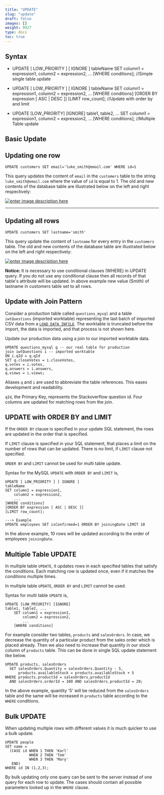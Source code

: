 ```yaml
---
title: "UPDATE"
slug: "update"
draft: false
images: []
weight: 9927
type: docs
toc: true
---
```


## Syntax
- UPDATE [ LOW_PRIORITY ] [ IGNORE ]
tableName
SET column1 = expression1,
    column2 = expression2,
    ...
[WHERE conditions];  //Simple single table update

- UPDATE [ LOW_PRIORITY ] [ IGNORE ]
tableName
SET column1 = expression1,
    column2 = expression2,
    ...
[WHERE conditions]
[ORDER BY expression [ ASC | DESC ]]
[LIMIT row_count];  //Update with order by and limit

- UPDATE [LOW_PRIORITY] [IGNORE] 
table1, table2, ...
    SET column1 = expression1,
        column2 = expression2,
        ...
    [WHERE conditions];  //Multiple Table update

## Basic Update
## Updating **one** row

    UPDATE customers SET email='luke_smith@email.com' WHERE id=1

This query updates the content of `email` in the `customers` table to the string `luke_smith@email.com` where the value of `id` is equal to 1. The old and new contents of the database table are illustrated below on the left and right respectively:

[![enter image description here][1]][1]

---

## Updating **all** rows

    UPDATE customers SET lastname='smith'

This query update the content of `lastname` for every entry  in the `customers` table. The old and new contents of the database table are illustrated below on the left and right respectively:

[![enter image description here][2]][2]


  [1]: http://i.stack.imgur.com/IeWcs.png
  [2]: http://i.stack.imgur.com/jUYMk.png

**Notice:** It is necessary to use conditional clauses (WHERE) in UPDATE query. If you do not use any conditional clause then all records of that table's attribute will be updated. In above example new value (Smith) of lastname in customers table set to all rows. 

## Update with Join Pattern
Consider a production table called `questions_mysql` and a table `iwtQuestions` (imported worktable) representing the last batch of imported CSV data from a [`LOAD DATA INFILE`][1]. The worktable is truncated before the import, the data is imported, and that process is not shown here.

Update our production data using a join to our imported worktable data.

    UPDATE questions_mysql q -- our real table for production 
    join iwtQuestions i -- imported worktable 
    ON i.qId = q.qId
    SET q.closeVotes = i.closeVotes,
    q.votes = i.votes, 
    q.answers = i.answers, 
    q.views = i.views;

Aliases `q` and `i` are used to abbreviate the table references. This eases development and readability.

`qId`, the Primary Key, represents the Stackoverflow question id. Four columns are updated for matching rows from the join.

[1]: http://dev.mysql.com/doc/refman/5.7/en/load-data.html

## UPDATE with ORDER BY and LIMIT
If the `ORDER BY` clause is specified in your update SQL statement, the rows are updated in the order that is specified.

If `LIMIT` clause is specified in your SQL statement, that places a limit on the number of rows that can be updated. There is no limit, if `LIMIT` clause not specified.

`ORDER BY` and `LIMIT` cannot be used for multi table update.

Syntax for the MySQL `UPDATE` with `ORDER BY` and `LIMIT` is,

    UPDATE [ LOW_PRIORITY ] [ IGNORE ]
    tableName
    SET column1 = expression1,
        column2 = expression2,
        ...
    [WHERE conditions]
    [ORDER BY expression [ ASC | DESC ]]
    [LIMIT row_count];

    ---> Example
    UPDATE employees SET isConfirmed=1 ORDER BY joiningDate LIMIT 10

In the above example, 10 rows will be updated according to the order of employees `joiningDate`.

## Multiple Table UPDATE
In multiple table `UPDATE`, it updates rows in each specified tables that satisfy the conditions. Each matching row is updated once, even if it matches the conditions multiple times.

In multiple table `UPDATE`, `ORDER BY` and `LIMIT` cannot be used.

Syntax for multi table `UPDATE` is,

    UPDATE [LOW_PRIORITY] [IGNORE] 
    table1, table2, ...
        SET column1 = expression1,
            column2 = expression2,
            ...
        [WHERE conditions]

For example consider two tables, `products` and `salesOrders`. In case, we decrease the quantity of a particular product from the sales order which is placed already. Then we also need to increase that quantity in our stock column of `products` table. This can be done in single SQL update statement like below.

    UPDATE products, salesOrders
      SET salesOrders.Quantity = salesOrders.Quantity - 5, 
          products.availableStock = products.availableStock + 5
    WHERE products.productId = salesOrders.productId
      AND salesOrders.orderId = 100 AND salesOrders.productId = 20;

In the above example, quantity '5' will be reduced from the `salesOrders` table and the same will be increased in `products` table according to the `WHERE` conditions.


## Bulk UPDATE
When updating multiple rows with different values it is much quicker to use a bulk update.

    UPDATE people 
    SET name = 
      (CASE id WHEN 1 THEN 'Karl'
               WHEN 2 THEN 'Tom'
               WHEN 3 THEN 'Mary'
       END)
    WHERE id IN (1,2,3);

By bulk updating only one query can be sent to the server instead of one query for each row to update. The cases should contain all possible parameters looked up in the `WHERE` clause.


